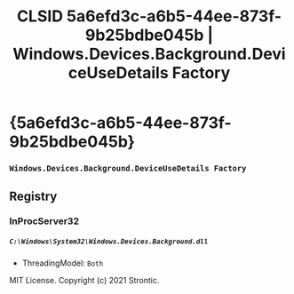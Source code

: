 ﻿---
title: "CLSID 5a6efd3c-a6b5-44ee-873f-9b25bdbe045b | Windows.Devices.Background.DeviceUseDetails Factory"
excerpt: What is COM-Object CLSID 5a6efd3c-a6b5-44ee-873f-9b25bdbe045b?
---

# {5a6efd3c-a6b5-44ee-873f-9b25bdbe045b}

### `Windows.Devices.Background.DeviceUseDetails Factory`

## Registry


### InProcServer32

##### `C:\Windows\System32\Windows.Devices.Background.dll`
* ThreadingModel: `Both`

MIT License. Copyright (c) 2021 Strontic.


